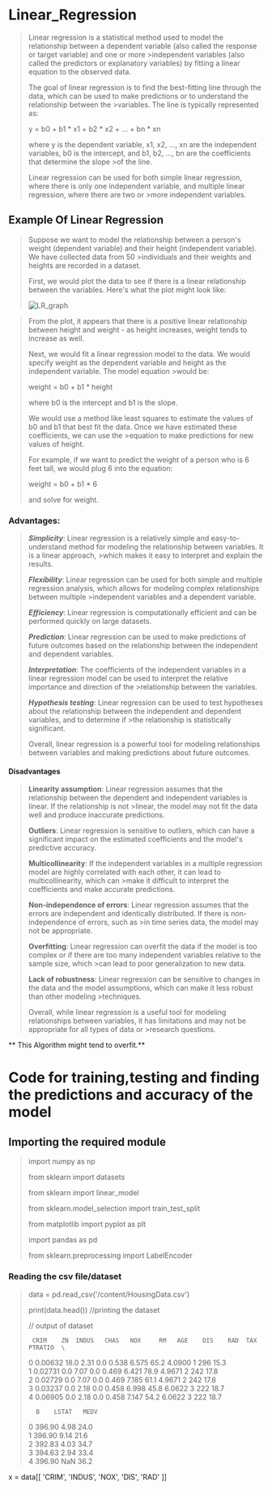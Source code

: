 # Linear_Regression

>Linear regression is a statistical method used to model the relationship between a dependent variable (also called the response or target variable) and one or more >independent variables (also called the predictors or explanatory variables) by fitting a linear equation to the observed data.
>
>The goal of linear regression is to find the best-fitting line through the data, which can be used to make predictions or to understand the relationship between the >variables. The line is typically represented as:
>
>y = b0 + b1 * x1 + b2 * x2 + ... + bn * xn
>
>where y is the dependent variable, x1, x2, ..., xn are the independent variables, b0 is the intercept, and b1, b2, ..., bn are the coefficients that determine the slope >of the line.
>
>Linear regression can be used for both simple linear regression, where there is only one independent variable, and multiple linear regression, where there are two or >more independent variables.

## Example Of Linear Regression

>Suppose we want to model the relationship between a person's weight (dependent variable) and their height (independent variable). We have collected data from 50 >individuals and their weights and heights are recorded in a dataset.
>
>First, we would plot the data to see if there is a linear relationship between the variables. Here's what the plot might look like:
>
>![LR_graph](https://user-images.githubusercontent.com/107355282/233779483-28ec04c1-e91d-4f36-9965-26dde6b94bda.png)

>From the plot, it appears that there is a positive linear relationship between height and weight - as height increases, weight tends to increase as well.
>
>Next, we would fit a linear regression model to the data. We would specify weight as the dependent variable and height as the independent variable. The model equation >would be:
>
>weight = b0 + b1 * height
>
>where b0 is the intercept and b1 is the slope.
>
>We would use a method like least squares to estimate the values of b0 and b1 that best fit the data. Once we have estimated these coefficients, we can use the >equation to make predictions for new values of height.
>
>For example, if we want to predict the weight of a person who is 6 feet tall, we would plug 6 into the equation:
>
>weight = b0 + b1 * 6
>
>and solve for weight.

### Advantages:

>***Simplicity***: Linear regression is a relatively simple and easy-to-understand method for modeling the relationship between variables. It is a linear approach, >which makes it easy to interpret and explain the results.
>
>***Flexibility***: Linear regression can be used for both simple and multiple regression analysis, which allows for modeling complex relationships between multiple >independent variables and a dependent variable.
>
>***Efficiency***: Linear regression is computationally efficient and can be performed quickly on large datasets.
>
>***Prediction***: Linear regression can be used to make predictions of future outcomes based on the relationship between the independent and dependent variables.
>
>***Interpretation***: The coefficients of the independent variables in a linear regression model can be used to interpret the relative importance and direction of the >relationship between the variables.
>
>***Hypothesis testing***: Linear regression can be used to test hypotheses about the relationship between the independent and dependent variables, and to determine if >the relationship is statistically significant.
>
>Overall, linear regression is a powerful tool for modeling relationships between variables and making predictions about future outcomes.

#### Disadvantages

>**Linearity assumption**: Linear regression assumes that the relationship between the dependent and independent variables is linear. If the relationship is not >linear, the model may not fit the data well and produce inaccurate predictions.
>
>**Outliers**: Linear regression is sensitive to outliers, which can have a significant impact on the estimated coefficients and the model's predictive accuracy.
>
>**Multicollinearity**: If the independent variables in a multiple regression model are highly correlated with each other, it can lead to multicollinearity, which can >make it difficult to interpret the coefficients and make accurate predictions.
>
>**Non-independence of errors**: Linear regression assumes that the errors are independent and identically distributed. If there is non-independence of errors, such as >in time series data, the model may not be appropriate.
>
>**Overfitting**: Linear regression can overfit the data if the model is too complex or if there are too many independent variables relative to the sample size, which >can lead to poor generalization to new data.
>
>**Lack of robustness**: Linear regression can be sensitive to changes in the data and the model assumptions, which can make it less robust than other modeling >techniques.
>
>Overall, while linear regression is a useful tool for modeling relationships between variables, it has limitations and may not be appropriate for all types of data or >research questions.

** This Algorithm might tend to overfit.**

# Code for training,testing and finding the predictions and accuracy of the model

## Importing the required module ##

> import numpy as np
> 
> from sklearn import datasets
>   
> from sklearn import linear_model
>     
> from sklearn.model_selection import train_test_split
>   
> from matplotlib import pyplot as plt
>     
> import pandas as pd
>     
> from sklearn.preprocessing import LabelEncoder
     
### Reading the csv file/dataset

> data = pd.read_csv('/content/HousingData.csv')
>
> print(data.head())   //printing the dataset
>     
> // output of dataset
>
>      CRIM    ZN  INDUS   CHAS   NOX     RM   AGE    DIS    RAD  TAX    PTRATIO  \
> 0  0.00632    18.0    2.31    0.0   0.538   6.575   65.2   4.0900     1   296     15.3   
> 1  0.02731     0.0    7.07    0.0   0.469   6.421   78.9   4.9671     2   242     17.8   
> 2  0.02729     0.0    7.07    0.0   0.469   7.185   61.1   4.9671     2   242     17.8   
> 3  0.03237     0.0    2.18    0.0   0.458   6.998   45.8   6.0622     3   222     18.7   
> 4  0.06905     0.0    2.18    0.0   0.458   7.147   54.2   6.0622     3   222     18.7   
>
>       B    LSTAT   MEDV  
> 0  396.90     4.98   24.0  
> 1  396.90     9.14   21.6  
> 2  392.83     4.03   34.7  
> 3  394.63     2.94   33.4  
> 4  396.90      NaN   36.2  

x = data[[
    'CRIM',
    'INDUS',
    'NOX',
    'DIS',
    'RAD'
]]
     
     




